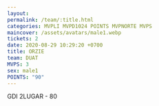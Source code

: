 ```yaml
---
layout: 
permalink: /team/:title.html
categories: MVPLI MVPD1024 POINTS MVPNORTE MVPS
maincover: /assets/avatars/male1.webp
tickets: 2
date: 2020-08-29 10:29:20 +0700
title: ORZIE
team: DUAT
MVPS: 3
sex: male1
POINTS: "90"
---
```

GDI 2LUGAR - 80